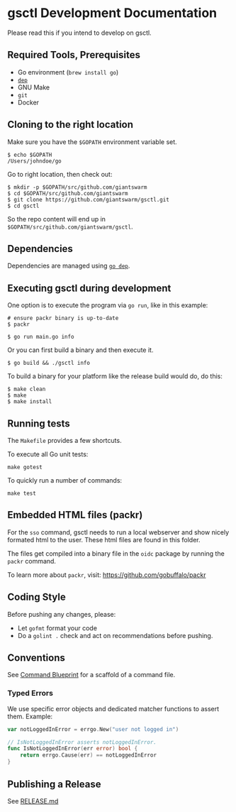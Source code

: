 # gsctl Development Documentation

Please read this if you intend to develop on gsctl.

## Required Tools, Prerequisites

- Go environment (`brew install go`)
- [`dep`](https://github.com/golang/dep)
- GNU Make
- `git`
- Docker

## Cloning to the right location

Make sure you have the `$GOPATH` environment variable set.

```nohighlight
$ echo $GOPATH
/Users/johndoe/go
```

Go to right location, then check out:

```nohighlight
$ mkdir -p $GOPATH/src/github.com/giantswarm
$ cd $GOPATH/src/github.com/giantswarm
$ git clone https://github.com/giantswarm/gsctl.git
$ cd gsctl
```

So the repo content will end up in `$GOPATH/src/github.com/giantswarm/gsctl`.

## Dependencies

Dependencies are managed using [`go dep`](https://github.com/golang/dep).

## Executing gsctl during development

One option is to execute the program via `go run`, like in this example:

```nohighlight
# ensure packr binary is up-to-date
$ packr

$ go run main.go info
```

Or you can first build a binary and then execute it.

```nohighlight
$ go build && ./gsctl info
```

To build a binary for your platform like the release build would do, do this:

```nohighlight
$ make clean
$ make
$ make install
```

## Running tests

The `Makefile` provides a few shortcuts.

To execute all Go unit tests:

```nohighlight
make gotest
```

To quickly run a number of commands:

```nohighlight
make test
```

## Embedded HTML files (packr)

For the `sso` command, gsctl needs to run a local webserver and show nicely formated
html to the user. These html files are found in this folder.

The files get compiled into a binary file in the `oidc` package
by running the `packr` command.

To learn more about `packr`, visit: https://github.com/gobuffalo/packr


## Coding Style

Before pushing any changes, please:

- Let `gofmt` format your code
- Do a `golint .` check and act on recommendations before pushing.

## Conventions

See [Command Blueprint](https://github.com/giantswarm/gsctl/blob/master/docs/Command-Blueprint.md) for a scaffold of a command file.

### Typed Errors

We use specific error objects and dedicated matcher functions to assert them. Example:

```go
var notLoggedInError = errgo.New("user not logged in")

// IsNotLoggedInError asserts notLoggedInError.
func IsNotLoggedInError(err error) bool {
	return errgo.Cause(err) == notLoggedInError
}
```

## Publishing a Release

See [RELEASE.md](https://github.com/giantswarm/gsctl/blob/master/docs/Release.md)
